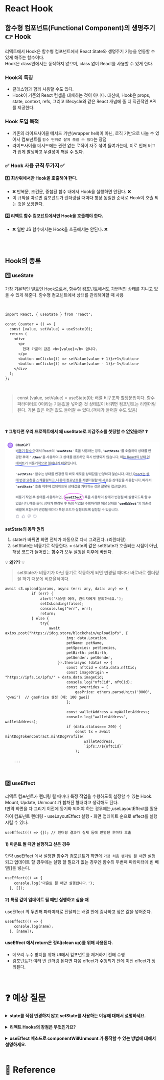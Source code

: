 # React Hook

## 함수형 컴포넌트(Functional Component)의 생명주기 👉 Hook

리액트에서 Hook은 함수형 컴포넌트에서 React State와 생명주기 기능을 연동할 수 있게 해주는 함수이다.  
Hook은 class안에서는 동작하지 않으며, class 없이 React를 사용할 수 있게 한다.

### Hook의 특징

- 클래스형과 함께 사용할 수도 있다.
- Hook이 기존의 React 컨셉을 대체하는 것이 아니다. 대신에, Hook은 props, state, context, refs, 그리고 lifecycle와 같은 React 개념에 좀 더 직관적인 API를 제공한다.

### Hook 도입 목적

- 기존의 라이프사이클 메서드 기반(wrapper hell)이 아닌, 로직 기반으로 나눌 수 있어서 컴포넌트를 `함수 단위로 잘게 쪼갤 수 있다`는 장점
- 라이프사이클 메서드에는 관련 없는 로직이 자주 섞여 들여가는데, 이로 인해 버그가 쉽게 발생하고 무결성이 깨질 수 있다.

### ✅ Hook 사용 규칙 두가지 ✅

#### 1️⃣ 최상위에서만 Hook을 호출해야 한다.

- ❌ 반복문, 조건문, 중첩된 함수 내에서 Hook을 실행하면 안된다. ❌
- 이 규칙을 따르면 컴포넌트가 렌더링될 때마다 항상 동일한 순서로 Hook이 호출 되는 것을 보장한다.

#### 2️⃣ 리액트 함수 컴포넌트에서만 Hook을 호출해야 한다.

- ❌ 일반 JS 함수에서는 Hook을 호출해서는 안된다. ❌

<br>
<br>

## Hook의 종류

### 1️⃣ useState

가장 기본적인 빌트인 Hook으로서, 함수형 컴포넌트에서도 가변적인 상태를 지니고 있을 수 있게 해준다. 함수형 컴포넌트에서 상태를 관리해야할 때 사용

<br>

```
import React, { useState } from 'react';

const Counter = () => {
  const [value, setValue] = useState(0);
  return (
    <div>
      <p>
        현재 카운터 값은 <b>{value}</b> 입니다.
      </p>
      <button onClick={() => setValue(value + 1)}>+1</button>
      <button onClick={() => setValue(value - 1)}>-1</button>
    </div>
  );
};
```

<br>

> const [value, setValue] = useState(0);
> 배열 비구조화 할당문법이다. 함수 파라미터로 0이라는 기본값을 넣어준 것 상태값이 바뀌면 컴포넌트는 리랜더링 된다. 기본 값은 어떤 값도 들어갈 수 있다.(객체가 들어갈 수도 있음)

<br>

#### ❓ 그렇다면 우리 프로젝트에서 왜 useState로 지갑주소를 셋팅할 수 없었을까? ❓

[![](./images/react_img02.png?width=400px)]()

**setState의 동작 원리**

1. state가 바뀌면 화면 전체가 자동으로 다시 그려진다. (리렌더링)
2. setState는 비동기로 작동한다. = state의 값은 setState가 호출되는 시점이 아닌, 해당 코드가 들어있는 함수가 모두 실행된 이후에 바뀐다.

💡 **왜???** 💡

> setState가 비동기가 아닌 동기로 작동하게 되면 변경될 때마다 바로바로 렌더링을 하기 때문에 비효율적이다.

```
await s3.upload(params, async (err: any, data: any) => {
			if (err) {
				alert('시스템 에러, 관리자에게 문의하세요.');
				setIsLoading(false);
				console.log("err", err);
				return;
			} else {
				try{
					await axios.post("https://idog.store/blockchain/uploadIpfs", {
							img: data.Location,
							petName: petName,
							petSpecies: petSpecies,
							petBirth: petBirth,
							petGender: petGender,
						}).then(async (data) => {
							const nftCid = data.data.nftCid;
							const imageOrigin = "https://ipfs.io/ipfs/" + data.data.imageCid;
							console.log("nftCid", nftCid);
							const overrides = {
								gasPrice: ethers.parseUnits('9000', 'gwei')  // gasPrice 설정 (예: 100 gwei)
							};

							const walletAddress = myWalletAddress;
							console.log("walletAddress", walletAddress);
							if (data.status=== 200) {
								const tx = await mintDogTokenContract.mintDogProfile(
									walletAddress,
									`ipfs://${nftCid}`
								);

    ...

```

<br>

### 2️⃣ useEffect

리액트 컴포넌트가 렌더링 될 때마다 특정 작업을 수행하도록 설정할 수 있는 Hook.  
Mount, Update, Unmount 가 합쳐진 형태라고 생각해도 된다.
<br>
❗️만약 화면을 다 그리기 이전에 동기화 되어야 하는 경우에는,useLayoutEffect를 활용하여 컴포넌트 렌더링 - useLayoutEffect 실행 - 화면 업데이트 순으로 effect를 실행시킬 수 있다.

```
useEffect(() => {}); // 렌더링 결과가 실제 돔에 반영된 후마다 호출
```

#### 1) 마운트 될 때만 실행하고 싶은 경우

만약 useEffect 에서 설정한 함수가 컴포넌트가 화면에 `가장 처음 렌더링 될 때`만 실행되고 업데이트 할 경우에는 실행 할 필요가 없는 경우엔 함수의 두번째 파라미터에 빈 배열[]을 넣는다.

```
useEffect(() => {
    console.log('마운트 될 때만 실행됩니다.');
  }, []);
```

#### 2) 특정 값이 업데이트 될 때만 실행하고 싶을 때

useEffect 의 두번째 파라미터로 전달되는 배열 안에 검사하고 싶은 값을 넣어준다.

```
useEffect(() => {
    console.log(name);
  }, [name]);

```

#### useEffect 에서 return은 정리(clean up)를 위해 사용된다.

- 메모리 누수 방지를 위해 UI에서 컴포넌트를 제거하기 전에 수행
- 컴포넌트가 여러 번 렌더링 된다면 다음 effect가 수행되기 전에 이전 effect가 정리된다.

<br>

<!-- ### 3️⃣ useRef

javascript에서 특정 Dom을 선택하는 역할 ex) getElementById, querySelector
특정 DOM에 접근할 때 사용한다.
외부 라ㅣ브러리 사용할때 유용하다.
원하는 위치에 ref={} 의 형태로 작성하면 된다.
포커스를 잡으려면 nameInput.current.focus() 형태로 작성하면 된다.

```
const nameInput = useReft();

const onClick = () => {
    nameInput.current.focus();
}

return(
    <input ref={nameInput} />
    <button onClick={onClick}>클릭</button>
)

``` -->

# :question: 예상 질문

<details>
  <summary><b>state를 직접 변경하지 않고 setState를 사용하는 이유에 대해서 설명하세요.</b></summary>
  <div markdown="1">
  state는 불변성을 유지해야하기 때문입니다. 컴포넌트는 setState를 비교해서 업데이트가 필요한 경우에만 render함수를 호출하는데 state를 직접 수정하게 되면 리액트가 render함수를 호출하지 않아 상태 변경이 일어나도 렌더링이 일어나지 않을 수 있습니다.
  </div>
</details>
<br>

<details>
  <summary><b>리액트 Hooks의 장점은 무엇인가요?</b></summary>
  <div markdown="1">
  Hooks의 장점은 로직의 재사용이 가능하고 관리가 쉽다는 것입니다. 함수 안에서 다른 함수를 호출하는 것으로 새로운 hook을 만들어 볼 수 있습니다. 기존의 class component는 여러 단계의 상속으로 인해 전반적으로 복잡성과 오류 가능성을 증가시켰습니다. 하지만 function component에 hooks에 도입되면서 class component가 가지고 있는 기능을 모두 사용할 수 있음은 물론이고 기존 class component 복잡성, 재사용성의 단점들까지 해결됩니다.
  </div>
</details>
<br>

<details>
  <summary><b>useEffect 메소드로 componentWillUnmount 가 동작할 수 있는 방법에 대해서 설명하세요.</b></summary>
  <div markdown="1">
  useEffect 코드 내부에서 return하는 익명함수를 작성하는 방법으로 componentwillUnmount를 구현할 수 있습니다.
  </div>
</details>
<br>
    
# :newspaper: Reference

[]()
